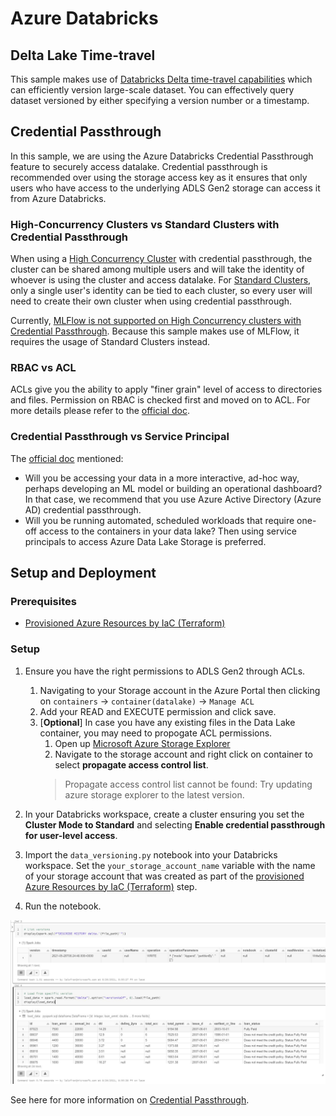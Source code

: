 # Azure Databricks

## Delta Lake Time-travel

This sample makes use of [Databricks Delta time-travel capabilities](https://databricks.com/blog/2019/02/04/introducing-delta-time-travel-for-large-scale-data-lakes.html) which can efficiently version large-scale dataset. You can effectively query dataset versioned by either specifying a version number or a timestamp.

## Credential Passthrough

In this sample, we are using the Azure Databricks Credential Passthrough feature to securely access datalake. Credential passthrough is recommended over using the storage access key as it ensures that only users who have access to the underlying ADLS Gen2 storage can access it from Azure Databricks.

### High-Concurrency Clusters vs Standard Clusters with Credential Passthrough

When using a [High Concurrency Cluster](https://docs.microsoft.com/en-us/azure/databricks/clusters/configure#--high-concurrency-clusters) with credential passthrough, the cluster can be shared among multiple users and will take the identity of whoever is using the cluster and access datalake. For [Standard Clusters](https://docs.microsoft.com/en-us/azure/databricks/clusters/configure#--standard-clusters), only a single user's identity can be tied to each cluster, so every user will need to create their own cluster when using credential passthrough.

Currently, [MLFlow is not supported on High Concurrency clusters with Credential Passthrough](https://docs.microsoft.com/en-us/azure/databricks/security/credential-passthrough/adls-passthrough#--limitations). Because this sample makes use of MLFlow, it requires the usage of Standard Clusters instead.

### RBAC vs ACL

ACLs give you the ability to apply "finer grain" level of access to directories and files. Permission on RBAC is checked first and moved on to ACL. For more details please refer to the [official doc](https://docs.microsoft.com/en-us/azure/storage/blobs/data-lake-storage-access-control-model).

### Credential Passthrough vs Service Principal

The [official doc](https://docs.microsoft.com/en-us/azure/databricks/security/data-governance#secure-access-to-azure-data-lake-storage) mentioned:

- Will you be accessing your data in a more interactive, ad-hoc way, perhaps developing an ML model or building an operational dashboard? In that case, we recommend that you use Azure Active Directory (Azure AD) credential passthrough.
- Will you be running automated, scheduled workloads that require one-off access to the containers in your data lake? Then using service principals to access Azure Data Lake Storage is preferred.

## Setup and Deployment

### Prerequisites

- [Provisioned Azure Resources by IaC (Terraform)](../infra/README.md)

### Setup

1. Ensure you have the right permissions to ADLS Gen2 through ACLs.
     1. Navigating to your Storage account in the Azure Portal then clicking on `containers` -> `container(datalake)` -> `Manage ACL`
     2. Add your READ and EXECUTE permission and click save.
     3. [**Optional**] In case you have any existing files in the Data Lake container, you may need to propogate ACL permissions.
        1. Open up [Microsoft Azure Storage Explorer](https://azure.microsoft.com/en-us/features/storage-explorer/)
        2. Navigate to the storage account and right click on container to select **propagate access control list**.
        > Propagate access control list cannot be found: Try updating azure storage explorer to the latest version.

2. In your Databricks workspace, create a cluster ensuring you set the **Cluster Mode to Standard** and selecting **Enable credential passthrough for user-level access**.
3. Import the `data_versioning.py` notebook into your Databricks workspace. Set the `your_storage_account_name` variable with the name of your storage account that was created as part of the [provisioned Azure Resources by IaC (Terraform)](../infra/README.md) step.
4. Run the notebook.

 ![Versioned Data in Databricks](../docs/images/versioned_data.JPG)

See here for more information on [Credential Passthrough](https://docs.microsoft.com/en-us/azure/databricks/security/credential-passthrough/adls-passthrough).

